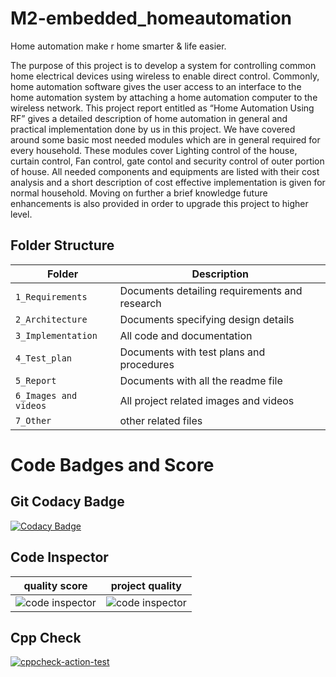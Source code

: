 # M2-embedded_homeautomation
Home automation make r home smarter & life easier.

The purpose of this  project is to develop a system for controlling common home electrical devices using wireless to enable direct control.
Commonly, home automation software gives the user access to an interface to the 
home automation system by attaching a home automation computer to the wireless network. This project report entitled as “Home Automation Using RF” gives a detailed description of home automation in general and practical implementation done by us in this project. We have covered around some basic most needed modules which are in general required for every household.  These modules cover Lighting control of the house, curtain control, Fan control, gate contol and security control of outer portion of house. All needed components and equipments are listed with their cost analysis and a short description of cost effective implementation is given for normal household. Moving on further a brief knowledge future enhancements is also provided in order to upgrade this project to higher level.

## Folder Structure
|Folder             | Description |
|-------------------| -----------------------------------------|
| `1_Requirements`   | Documents detailing requirements and research|
| `2_Architecture`         | Documents specifying design details|
| `3_Implementation` | All code and documentation|
| `4_Test_plan`      | Documents with test plans and procedures|
| `5_Report`| Documents with all the readme file|
| `6_Images and videos`|All project related images and videos|
| `7_Other`| other related files|


# Code Badges and Score

## Git Codacy Badge

[![Codacy Badge](https://app.codacy.com/project/badge/Grade/d7492006a5ee4e2bb2bf2ac5dfc5478f)](https://www.codacy.com/gh/pushpalathabt/M2-embedded_homeautomation/dashboard?utm_source=github.com&amp;utm_medium=referral&amp;utm_content=pushpalathabt/M2-embedded_homeautomation&amp;utm_campaign=Badge_Grade)

## Code Inspector
|quality score|project quality|
|--------|---------|
|![code inspector](https://api.codiga.io/project/30294/score/svg) |![code inspector](https://api.codiga.io/project/30294/status/svg)

## Cpp Check
[![cppcheck-action-test](https://github.com/pushpalathabt/M2-embedded_homeautomation/actions/workflows/c-cpp.yml/badge.svg)](https://github.com/pushpalathabt/M2-embedded_homeautomation/actions/workflows/c-cpp.yml)
